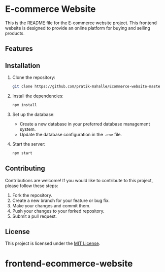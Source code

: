 
# E-commerce Website

This is the README file for the E-commerce website project. This frontend website is designed to provide an online platform for buying and selling products.


## Features


## Installation

1. Clone the repository:

    ```bash
    git clone https://github.com/pratik-mahalle/Ecommerce-website-master.git
    ```

2. Install the dependencies:

    ```bash
    npm install
    ```

3. Set up the database:

    - Create a new database in your preferred database management system.
    - Update the database configuration in the `.env` file.

4. Start the server:

    ```bash
    npm start
    ```


## Contributing

Contributions are welcome! If you would like to contribute to this project, please follow these steps:

1. Fork the repository.
2. Create a new branch for your feature or bug fix.
3. Make your changes and commit them.
4. Push your changes to your forked repository.
5. Submit a pull request.

## License

This project is licensed under the [MIT License](LICENSE).
# frontend-ecommerce-website
